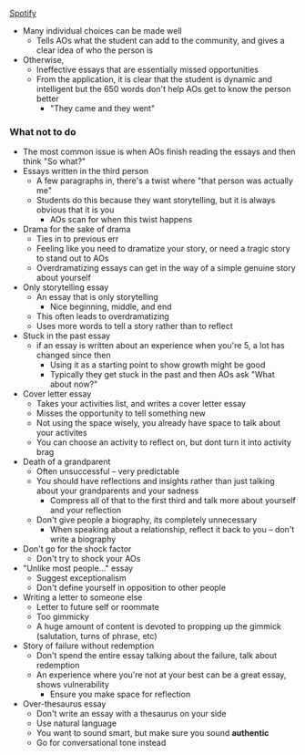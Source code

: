[Spotify](https://open.spotify.com/episode/6f99vibOrc4XUUFu792GsG?si=cfb0cdfec6f64acf)

- Many individual choices can be made well
	- Tells AOs what the student can add to the community, and gives a clear idea of who the person is
- Otherwise,
	- Ineffective essays that are essentially missed opportunities
	- From the application, it is clear that the student is dynamic and intelligent but the 650 words don't help AOs get to know the person better
		- "They came and they went"

### What not to do
- The most common issue is when AOs finish reading the essays and then think "So what?"
- Essays written in the third person
	- A few paragraphs in, there's a twist where "that person was actually me"
	- Students do this because they want storytelling, but it is always obvious that it is you
		- AOs scan for when this twist happens
- Drama for the sake of drama
	- Ties in to previous err
	- Feeling like you need to dramatize your story, or need a tragic story to stand out to AOs
	- Overdramatizing essays can get in the way of a simple genuine story about yourself
-  Only storytelling essay
	- An essay that is only storytelling
		- Nice beginning, middle, and end
	- This often leads to overdramatizing
	- Uses more words to tell a story rather than to reflect
- Stuck in the past essay
	- if an essay is written about an experience when you're 5, a lot has changed since then
		- Using it as a starting point to show growth might be good
		- Typically they get stuck in the past and then AOs ask "What about now?"
- Cover letter essay
	- Takes your activities list, and writes a cover letter essay 
	- Misses the opportunity to tell something new
	- Not using the space wisely, you already have space to talk about your activites
	- You can choose an activity to reflect on, but dont turn it into activity brag
- Death of a grandparent
	- Often unsuccessful – very predictable
	- You should have reflections and insights rather than just talking about your grandparents and your sadness
		- Compress all of that to the first third and talk more about yourself and your reflection
	- Don't give people a biography, its completely unnecessary
		- When speaking about a relationship, reflect it back to you – don't write a biography
- Don't go for the shock factor
	- Don't try to shock your AOs
- "Unlike most people..." essay
	- Suggest exceptionalism 
	- Don't define yourself in opposition to other people
- Writing a letter to someone else
	- Letter to future self or roommate
	- Too gimmicky
	- A huge amount of content is devoted to propping up the gimmick (salutation, turns of phrase, etc)
- Story of failure without redemption
	- Don't spend the entire essay talking about the failure, talk about redemption
	- An experience where you're not at your best can be a great essay, shows vulnerability
		- Ensure you make space for reflection
- Over-thesaurus essay
	- Don't write an essay with a thesaurus on your side
	- Use natural language
	- You want to sound smart, but make sure you sound **authentic**
	- Go for conversational tone instead
